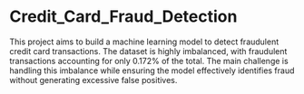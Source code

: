 # Credit_Card_Fraud_Detection
This project aims to build a machine learning model to detect fraudulent credit card transactions. The dataset is highly imbalanced, with fraudulent transactions accounting for only 0.172% of the total. The main challenge is handling this imbalance while ensuring the model effectively identifies fraud without generating excessive false positives.
